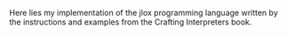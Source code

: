Here lies my implementation of the jlox programming language written by the instructions and examples from the Crafting Interpreters book.
